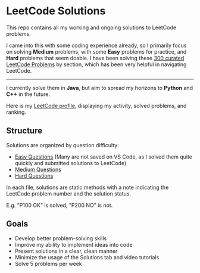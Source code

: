 # LeetCode Solutions

This repo contains all my working and ongoing solutions to LeetCode problems.  


I came into this with some coding experience already, so I primarily focus on solving **Medium** problems, with some **Easy** problems for practice, and **Hard** problems that seem doable. I have been solving these [300 curated LeetCode Problems](https://algomaster.io/practice/dsa-patterns) by section, which has been very helpful in navigating LeetCode.


---------------
I currently solve them in **Java**, but aim to spread my horizons to **Python** and **C++** in the future.

Here is my [LeetCode profile](https://leetcode.com/u/Mutms7/), displaying my activity, solved problems, and ranking.


## Structure
Solutions are organized by question difficulty:
- [Easy Questions](./Leetcode/src/aEasyQuestions.java) (Many are not saved on VS Code, as I solved them quite quickly and submitted solutions to LeetCode)
- [Medium Questions](./Leetcode/src/aMediumQuestions.java)
- [Hard Questions](./Leetcode/src/HardQuestions.java)

In each file, solutions are static methods with a note indicating the LeetCode problem number and the solution status. 

E.g. "P100 OK" is solved, "P200 NO" is not.

## Goals
- Develop better problem-solving skills
- Improve my ability to implement ideas into code
- Present solutions in a clear, clean manner
- Minimize the usage of the Solutions tab and video tutorials
- Solve 5 problems per week
